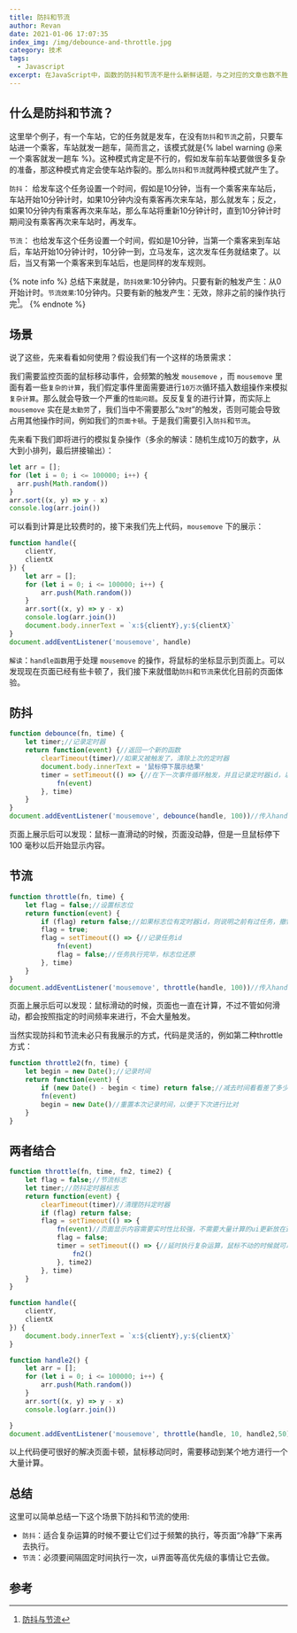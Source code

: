 ```yaml
---
title: 防抖和节流
author: Revan
date: 2021-01-06 17:07:35
index_img: /img/debounce-and-throttle.jpg
category: 技术
tags:
  - Javascript
excerpt: 在JavaScript中，函数的防抖和节流不是什么新鲜话题，与之对应的文章也数不胜数，面试中也是经常会问到的。但是看再多都不如自己亲自做一遍，写一遍来的通透一些。
---
```


## 什么是防抖和节流？
这里举个例子，有一个车站，它的任务就是发车，在没有`防抖`和`节流`之前，只要车站进一个乘客，车站就发一趟车，简而言之，该模式就是{% label warning @来一个乘客就发一趟车 %}。这种模式肯定是不行的，假如发车前车站要做很多复杂的准备，那这种模式肯定会使车站炸裂的。那么`防抖`和`节流`就两种模式就产生了。

`防抖`： 给发车这个任务设置一个时间，假如是10分钟，当有一个乘客来车站后，车站开始10分钟计时，如果10分钟内没有乘客再次来车站，那么就发车；反之，如果10分钟内有乘客再次来车站，那么车站将重新10分钟计时，直到10分钟计时期间没有乘客再次来车站时，再发车。

`节流`： 也给发车这个任务设置一个时间，假如是10分钟，当第一个乘客来到车站后，车站开始10分钟计时，10分钟一到，立马发车，这次发车任务就结束了。以后，当又有第一个乘客来到车站后，也是同样的发车规则。

{% note info %}
总结下来就是，`防抖效果`:10分钟内。只要有新的触发产生：从0开始计时。`节流效果`:10分钟内。只要有新的触发产生：无效，除非之前的操作执行完[^1]。
{% endnote %}
## 场景
说了这些，先来看看如何使用？假设我们有一个这样的场景需求：

我们需要监控页面的鼠标移动事件，会频繁的触发 `mousemove` ，而 `mousemove` 里面有着一些`复杂的计算`，我们假定事件里面需要进行`10万次`循环插入数组操作来模拟`复杂计算`。那么就会导致一个严重的`性能问题`。反反复复的进行计算，而实际上 `mousemove` 实在是`太勤劳`了，我们当中不需要那么“`及时`”的触发，否则可能会导致占用其他操作时间，例如我们的`页面卡顿`。于是我们需要引入`防抖`和`节流`。

先来看下我们即将进行的模拟复杂操作（多余的解读：随机生成10万的数字，从大到小排列，最后拼接输出）：
```js
let arr = [];
for (let i = 0; i <= 100000; i++) {
  arr.push(Math.random())
}
arr.sort((x, y) => y - x)
console.log(arr.join())
```
可以看到计算是比较费时的，接下来我们先上代码，`mousemove` 下的展示：
```js
function handle({
    clientY,
    clientX
}) {
    let arr = [];
    for (let i = 0; i <= 100000; i++) {
        arr.push(Math.random())
    }
    arr.sort((x, y) => y - x)
    console.log(arr.join())
    document.body.innerText = `x:${clientY},y:${clientX}`
}
document.addEventListener('mousemove', handle)
```
`解读`：`handle函数`用于处理 `mousemove` 的操作，将鼠标的坐标显示到页面上。可以发现现在页面已经有些卡顿了，我们接下来就借助`防抖`和`节流`来优化目前的页面体验。
## 防抖
```js
function debounce(fn, time) {
    let timer;//记录定时器
    return function(event) {//返回一个新的函数
        clearTimeout(timer)//如果又被触发了，清除上次的定时器
        document.body.innerText = '鼠标停下展示结果'
        timer = setTimeout(() => {//在下一次事件循环触发，并且记录定时器id，以用于需要清理的时候。
            fn(event)
        }, time)
    }
}
document.addEventListener('mousemove', debounce(handle, 100))//传入handle函数，100毫秒后触发
```
页面上展示后可以发现：鼠标一直滑动的时候，页面没动静，但是一旦鼠标停下 100 毫秒以后开始显示内容。
## 节流
```js
function throttle(fn, time) {
    let flag = false;//设置标志位
    return function(event) {
        if (flag) return false;//如果标志位有定时器id，则说明之前有过任务，撤销本次任务。
        flag = true;
        flag = setTimeout(() => {//记录任务id
            fn(event)
            flag = false;//任务执行完毕，标志位还原
        }, time)
    }
}
document.addEventListener('mousemove', throttle(handle, 100))//传入handle函数，100毫秒后触发
```
页面上展示后可以发现：鼠标滑动的时候，页面也一直在计算，不过不管如何滑动，都会按照指定的时间频率来进行，不会大量触发。

当然实现防抖和节流未必只有我展示的方式，代码是灵活的，例如第二种throttle方式：
```js
function throttle2(fn, time) {
    let begin = new Date();//记录时间
    return function(event) {
        if (new Date() - begin < time) return false;//减去时间看看差了多少，不满足时间直接return
        fn(event)
        begin = new Date()//重置本次记录时间，以便于下次进行比对
    }
}
```
## 两者结合
```js
function throttle(fn, time, fn2, time2) {
    let flag = false;//节流标志
    let timer;//防抖定时器标志
    return function(event) {
        clearTimeout(timer)//清理防抖定时器
        if (flag) return false;
        flag = setTimeout(() => {
            fn(event)//页面显示内容需要实时性比较强，不需要大量计算的ui更新放在这里进行
            flag = false;
            timer = setTimeout(() => {//延时执行复杂运算，鼠标不动的时候就可以有时间进行复杂运算更新。
                fn2()
            }, time2)
        }, time)
    }
}

function handle({
    clientY,
    clientX
}) {
    document.body.innerText = `x:${clientY},y:${clientX}`
}

function handle2() {
    let arr = [];
    for (let i = 0; i <= 100000; i++) {
        arr.push(Math.random())
    }
    arr.sort((x, y) => y - x)
    console.log(arr.join())

}
document.addEventListener('mousemove', throttle(handle, 10, handle2,50))
```
以上代码便可很好的解决页面卡顿，鼠标移动同时，需要移动到某个地方进行一个大量计算。
## 总结
这里可以简单总结一下这个场景下防抖和节流的使用:
- `防抖`：适合复杂运算的时候不要让它们过于频繁的执行，等页面“冷静”下来再去执行。
- `节流`：必须要间隔固定时间执行一次，ui界面等高优先级的事情让它去做。

## 参考
[^1]: [防抖与节流](https://juejin.cn/post/6914186870687694855)